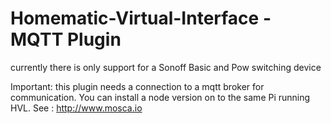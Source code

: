 # Homematic-Virtual-Interface  - MQTT Plugin

currently there is only support for a Sonoff Basic and Pow switching device

Important: this plugin needs a connection to a mqtt broker for communication. You can install a node version on to the same Pi running HVL.
See : http://www.mosca.io